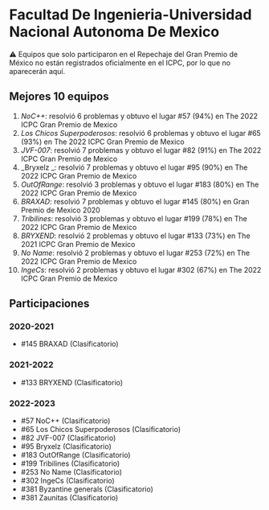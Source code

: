 # Facultad De Ingenieria-Universidad Nacional Autonoma De Mexico

:warning: Equipos que solo participaron en el Repechaje del Gran Premio de México no están registrados oficialmente en el ICPC, por lo que no aparecerán aquí.

## Mejores 10 equipos

1. _NoC++_: resolvió 6 problemas y obtuvo el lugar #57 (94%) en The 2022 ICPC Gran Premio de Mexico
1. _Los Chicos Superpoderosos_: resolvió 6 problemas y obtuvo el lugar #65 (93%) en The 2022 ICPC Gran Premio de Mexico
1. _JVF-007_: resolvió 7 problemas y obtuvo el lugar #82 (91%) en The 2022 ICPC Gran Premio de Mexico
1. _Bryxelz _: resolvió 7 problemas y obtuvo el lugar #95 (90%) en The 2022 ICPC Gran Premio de Mexico
1. _OutOfRange_: resolvió 3 problemas y obtuvo el lugar #183 (80%) en The 2022 ICPC Gran Premio de Mexico
1. _BRAXAD_: resolvió 7 problemas y obtuvo el lugar #145 (80%) en Gran Premio de Mexico 2020
1. _Tribilines_: resolvió 3 problemas y obtuvo el lugar #199 (78%) en The 2022 ICPC Gran Premio de Mexico
1. _BRYXEND_: resolvió 2 problemas y obtuvo el lugar #133 (73%) en The 2021 ICPC Gran Premio de Mexico
1. _No Name_: resolvió 2 problemas y obtuvo el lugar #253 (72%) en The 2022 ICPC Gran Premio de Mexico
1. _IngeCs_: resolvió 2 problemas y obtuvo el lugar #302 (67%) en The 2022 ICPC Gran Premio de Mexico

## Participaciones

### 2020-2021

- #145 BRAXAD (Clasificatorio)

### 2021-2022

- #133 BRYXEND (Clasificatorio)

### 2022-2023

- #57 NoC++ (Clasificatorio)
- #65 Los Chicos Superpoderosos (Clasificatorio)
- #82 JVF-007 (Clasificatorio)
- #95 Bryxelz  (Clasificatorio)
- #183 OutOfRange (Clasificatorio)
- #199 Tribilines (Clasificatorio)
- #253 No Name (Clasificatorio)
- #302 IngeCs (Clasificatorio)
- #381 Byzantine generals (Clasificatorio)
- #381 Zaunitas (Clasificatorio)



